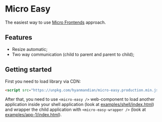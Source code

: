 # Micro Easy

The easiest way to use [Micro Frontends](https://micro-frontends.org/) approach.

## Features

- Resize automatic;
- Two way communication (child to parent and parent to child);

## Getting started

First you need to load library via CDN:

```html
<script src="https://unpkg.com/hyanmandian/micro-easy.production.min.js"></script>
```

After that, you need to use `<micro-easy />` web-component to load another application inside your shell application (look at [examples/shell/index.html](https://github.com/hyanmandian/micro-easy/blob/master/examples/shell/index.html)) and wrapper the child application with `<micro-easy-wrapper />` (look at [examples/app-1/index.html](https://github.com/hyanmandian/micro-easy/blob/master/examples/app-1/index.html)).
